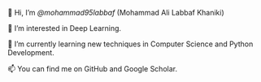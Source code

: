 👋 Hi, I’m *@mohammad95labbaf* (Mohammad Ali Labbaf Khaniki)

👀 I’m interested in Deep Learning.

🌱 I’m currently learning new techniques in Computer Science and Python Development.

📫 You can find me on GitHub and Google Scholar.

<!---
mohammad95labbaf/mohammad95labbaf is a ✨ special ✨ repository because its `README.md` (this file) appears on your GitHub profile.
You can click the Preview link to take a look at your changes.
--->
